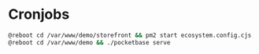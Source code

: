 # Cronjobs

```bash
@reboot cd /var/www/demo/storefront && pm2 start ecosystem.config.cjs
@reboot cd /var/www/demo && ./pocketbase serve
```
